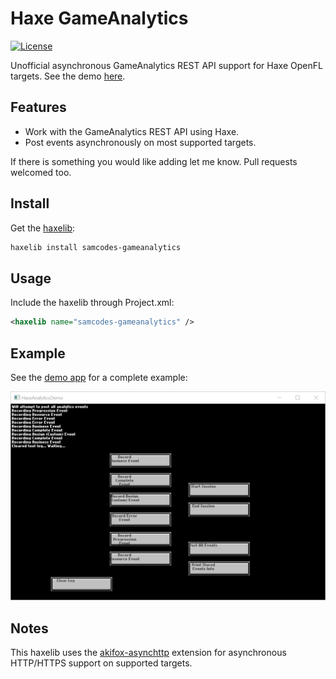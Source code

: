 # Haxe GameAnalytics

[![License](http://img.shields.io/:license-mit-blue.svg?style=flat-square)](https://github.com/Tw1ddle/samcodes-gameanalytics/blob/master/LICENSE)

Unofficial asynchronous GameAnalytics REST API support for Haxe OpenFL targets. See the demo [here](https://github.com/Tw1ddle/samcodes-gameanalytics-demo).

## Features

* Work with the GameAnalytics REST API using Haxe.
* Post events asynchronously on most supported targets.

If there is something you would like adding let me know. Pull requests welcomed too.

## Install

Get the [haxelib](http://lib.haxe.org/p/samcodes-gameanalytics):

```bash
haxelib install samcodes-gameanalytics
```

## Usage

Include the haxelib through Project.xml:
```xml
<haxelib name="samcodes-gameanalytics" />
```

## Example

See the [demo app](https://github.com/Tw1ddle/samcodes-gameanalytics-demo) for a complete example:

![Screenshot of demo app](https://github.com/Tw1ddle/samcodes-gameanalytics-demo/blob/master/screenshots/analytics-demo.png?raw=true "Analytics Demo")

## Notes
This haxelib uses the [akifox-asynchttp](https://github.com/yupswing/akifox-asynchttp) extension for asynchronous HTTP/HTTPS support on supported targets.